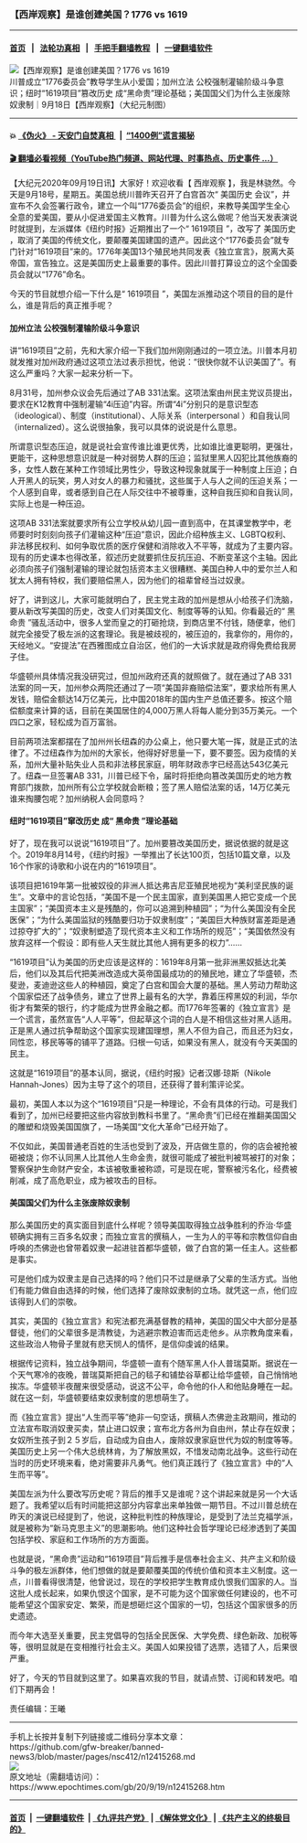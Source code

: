### 【西岸观察】是谁创建美国？1776 vs 1619
------------------------

#### [首页](https://github.com/gfw-breaker/banned-news3/blob/master/README.md) &nbsp;&nbsp;|&nbsp;&nbsp; [法轮功真相](https://github.com/begood0513/basic/blob/master/README.md)  &nbsp;&nbsp;|&nbsp;&nbsp; [手把手翻墙教程](https://github.com/gfw-breaker/guides/wiki)  &nbsp;&nbsp;|&nbsp;&nbsp; [一键翻墙软件](https://github.com/gfw-breaker/nogfw/blob/master/README.md)  



<div><img alt="【西岸观察】是谁创建美国？1776 vs 1619" class="attachment-djy_600_400 size-djy_600_400 wp-post-image" src="https://i.epochtimes.com/assets/uploads/2020/09/0918-west-Cover02-600x400.jpg"/>
<div class="caption">
 川普成立“1776委员会”教导学生从小爱国；加州立法 公校强制灌输阶级斗争意识；纽时“1619项目”篡改历史 成“黑命贵”理论基础；美国国父们为什么主张废除奴隶制｜9月18日【西岸观察】（大纪元制图）
</div></div><hr/>

#### 💥 [《伪火》 - 天安门自焚真相 ](http://158.247.195.190:10000/videos/blog/weihuo.html)&nbsp; |&nbsp; [“1400例”谎言揭秘  ](http://158.247.195.190:10000/videos/blog/jiexi1400.html)

#### [ 🎬  翻墙必看视频（YouTube热门频道、网站代理、时事热点、历史事件 ...）](https://github.com/gfw-breaker/links/blob/master/banned.md)

<div><p>
 【大纪元2020年09月19日讯】大家好！欢迎收看【
 <ok href="https://www.epochtimes.com/gb/tag/%E8%A5%BF%E5%B2%B8%E8%A7%82%E5%AF%9F.html">
  西岸观察
 </ok>
 】，我是林骁然。今天是9月18号，星期五。美国总统川普昨天召开了白宫首次“
 <ok href="https://www.epochtimes.com/gb/tag/%E7%BE%8E%E5%9B%BD%E5%8E%86%E5%8F%B2.html">
  美国历史
 </ok>
 会议”，并宣布不久会签署行政令，建立一个叫“1776委员会”的组织，来教导美国学生全心全意的爱美国，要从小促进爱国主义教育。川普为什么这么做呢？他当天发表演说时就提到，左派媒体《纽约时报》近期推出了一个“
 <ok href="https://www.epochtimes.com/gb/tag/1619%E9%A1%B9%E7%9B%AE.html">
  1619项目
 </ok>
 ”，改写了
 <ok href="https://www.epochtimes.com/gb/tag/%E7%BE%8E%E5%9B%BD%E5%8E%86%E5%8F%B2.html">
  美国历史
 </ok>
 ，取消了美国的传统文化，要颠覆美国建国的遗产。因此这个“1776委员会”就专门针对“1619项目”来的。1776年美国13个殖民地共同发表《独立宣言》，脱离大英帝国，宣告独立。这是美国历史上最重要的事件。因此川普打算设立的这个全国委员会就以“1776”命名。
</p>
<p>
 今天的节目就想介绍一下什么是“
 <ok href="https://www.epochtimes.com/gb/tag/1619%E9%A1%B9%E7%9B%AE.html">
  1619项目
 </ok>
 ”，美国左派推动这个项目的目的是什么，谁是背后的真正推手呢？
</p>
<h4>
 加州立法 公校强制灌输阶级斗争意识
</h4>
<p>
 讲“1619项目”之前，先和大家介绍一下我们加州刚刚通过的一项立法。川普本月初就发推对加州政府通过这项立法过表示担忧，他说：“很快你就不认识美国了”。有这么严重吗？大家一起来分析一下。
</p>
<p>
 8月31号，加州参众议会先后通过了AB 331法案。这项法案由州民主党议员提出，要求在K12教育中强制灌输“4i压迫”内容。所谓“4i”分别只的是意识型态（ideological）、制度（institutional）、人际关系（interpersonal ）和自我认同（internalized）。这么说很抽象，我可以具体的说说是什么意思。
</p>
<p>
 所谓意识型态压迫，就是说社会宣传谁比谁更优秀，比如谁比谁更聪明，更强壮，更能干，这种思想意识就是一种对弱势人群的压迫；监狱里黑人囚犯比其他族裔的多，女性人数在某种工作领域比男性少，导致这种现象就属于一种制度上压迫；白人开黑人的玩笑，男人对女人的暴力和骚扰，这些属于人与人之间的压迫关系；一个人感到自卑，或者感到自己在人际交往中不被尊重，这种自我压抑和自我认同，实际上也是一种压迫。
</p>
<p>
 这项AB 331法案就要求所有公立学校从幼儿园一直到高中，在其课堂教学中，老师要时时刻刻向孩子们灌输这种“压迫”意识，因此介绍种族主义、LGBTQ权利、非法移民权利、如何争取优质的医疗保健和消除收入不平等，就成为了主要内容。现有的历史课本也得改革，叙述历史就要抓住反抗压迫、不断变革这个主轴。因此必须向孩子们强制灌输的理论就包括资本主义很糟糕、美国白种人中的爱尔兰人和犹太人拥有特权，我们要赔偿黑人，因为他们的祖辈曾经当过奴隶。
</p>
<p>
 好了，讲到这儿，大家可能就明白了，民主党主政的加州是想从小给孩子们洗脑，要从新改写美国的历史，改变人们对美国文化、制度等等的认知。你看最近的“
 <ok href="https://www.epochtimes.com/gb/tag/%E9%BB%91%E5%91%BD%E8%B4%B5.html">
  黑命贵
 </ok>
 ”骚乱活动中，很多人堂而皇之的打砸抢烧，到商店里不付钱，随便拿，他们就完全接受了极左派的这套理论。我是被歧视的，被压迫的，我拿你的，用你的，天经地义。“安提法”在西雅图成立自治区，他们的一大诉求就是政府得免费给我房子住。
</p>
<p>
 华盛顿州具体情况我没研究过，但加州政府还真的就照做了。就在通过了AB 331法案的同一天，加州参众两院还通过了一项“美国非裔赔偿法案”，要求给所有黑人发钱，赔偿金额达14万亿美元，比中国2018年的国内生产总值还要多。按这个赔偿额度来计算的话，目前在美国居住的4,000万黑人将每人能分到35万美元。一个四口之家，轻松成为百万富翁。
</p>
<p>
 目前两项法案都摆在了加州州长纽森的办公桌上，他只要大笔一挥，就是正式的法律了。不过纽森作为加州的大家长，他得好好思量一下，要不要签。因为疫情的关系，加州大量补贴失业人员和非法移民家庭，明年财政赤字已经高达543亿美元了。纽森一旦签署AB 331，川普已经下令，届时将拒绝向篡改美国历史的地方教育部门拨款，加州所有公立学校就会断粮；签了黑人赔偿法案的话，14万亿美元谁来掏腰包呢？加州纳税人会同意吗？
</p>
<div class="video_fit_container">
</div>
<h4>
 纽时“1619项目”窜改历史 成“
 <ok href="https://www.epochtimes.com/gb/tag/%E9%BB%91%E5%91%BD%E8%B4%B5.html">
  黑命贵
 </ok>
 ”理论基础
</h4>
<p>
 好了，现在我可以说说“1619项目”了。加州要篡改美国历史，据说依据的就是这个。2019年8月14号，《纽约时报》一举推出了长达100页，包括10篇文章，以及16个作家的诗歌和小说在内的“1619项目”。
</p>
<p>
 该项目把1619年第一批被奴役的非洲人抵达弗吉尼亚殖民地视为“美利坚民族的诞生”。文章中的言论包括，“美国不是一个民主国家，直到美国黑人把它变成一个民主国家”；“美国资本主义是残酷的，你可以追溯到种植园”；“为什么美国没有全民医保”；“为什么美国监狱的残酷要归功于奴隶制度”；“美国巨大种族财富差距是通过掠夺扩大的”；“奴隶制塑造了现代资本主义和工作场所的规范”；“美国依然没有放弃这样一个假设：即有些人天生就比其他人拥有更多的权力”……
</p>
<p>
 “1619项目”认为美国的历史应该是这样的：1619年8月第一批非洲黑奴抵达北美后，他们以及其后代把美洲改造成大英帝国最成功的的殖民地，建立了华盛顿，杰斐逊，麦迪逊这些人的种植园，奠定了白宫和国会大厦的基础。黑人劳动力帮助这个国家偿还了战争债务，建立了世界上最有名的大学，靠着压榨黑奴的利润，华尔街才有繁荣的银行，约才能成为世界金融之都。而1776年签署的《独立宣言》是一个谎言，虽然宣告“人人平等”，但起草这个词的白人是不相信这些对黑人适用。正是黑人通过抗争帮助这个国家实现建国理想，黑人不但为自己，而且还为妇女，同性恋，移民等等的铺平了道路。归根一句话，如果没有黑人，就没有今天美国的民主。
</p>
<p>
 这就是“1619项目”的基本认同，据说，《纽约时报》记者汉娜·琼斯（Nikole Hannah-Jones）因为主导了这个的项目，还获得了普利策评论奖。
</p>
<p>
 最初，美国人本以为这个“1619项目”只是一种理论，不会有具体的行动。可是我们看到了，加州已经要把这些内容放到教科书里了。“黑命贵”们已经在推翻美国国父的雕塑和烧毁美国国旗了，一场美国“文化大革命”已经开始了。
</p>
<p>
 不仅如此，美国普通老百姓的生活也受到了波及，开店做生意的，你的店会被抢被砸被烧；你不认同黑人比其他人生命金贵，就很可能成了被批判被骂被打的对象；警察保护生命财产安全，本该被敬重被称颂，可是现在呢，警察被污名化，经费被削减，成了高危职业，成为被攻击的目标。
</p>
<h4>
 美国国父们为什么主张废除奴隶制
</h4>
<p>
 那么美国历史的真实面目到底什么样呢？领导美国取得独立战争胜利的乔治·华盛顿确实拥有三百多名奴隶；而独立宣言的撰稿人，一生为人的平等和宗教信仰自由呼唤的杰佛逊也曾带着奴隶一起进驻首都华盛顿，做了白宫的第一任主人。这些都是事实。
</p>
<p>
 可是他们成为奴隶主是自己选择的吗？他们只不过是继承了父辈的生活方式。当他们有能力做自由选择的时候，他们选择了废除奴隶制的立场。就凭这一点，他们应该得到人们的崇敬。
</p>
<p>
 其实，美国的《独立宣言》和宪法都充满基督教的精神，美国的国父中大部分是基督徒，他们的父辈很多是清教徒，为逃避宗教迫害而远走他乡。从宗教角度来看，这些政治人物骨子里就有悲天悯人的情怀，是信仰虔诚的结果。
</p>
<p>
 根据传记资料，独立战争期间，华盛顿一直有个随军黑人仆人普瑞莫斯。据说在一个天气寒冷的夜晚，普瑞莫斯把自己的毯子和铺垫谷草都让给华盛顿，自己悄悄地挨冻。华盛顿半夜醒来很受感动，说这不公平，命令他的仆人和他贴身睡在一起。就在这一刻，华盛顿要结束奴隶制度的思想萌生了。
</p>
<p>
 而《独立宣言》提出“人生而平等”绝非一句空话，撰稿人杰佛逊主政期间，推动的立法宣布取消奴隶买卖，禁止进口奴隶；宣布北方各州为自由州，禁止存在奴隶；女奴所生孩子到２５岁后，自动成为自由人，废除奴隶家庭世代为奴的制度等等。美国历史上另一个伟大总统林肯，为了解放黑奴，不惜发动南北战争。这些行动在当时的历史环境来看，绝对需要非凡勇气。他们真正践行了《独立宣言》中的“人生而平等”。
</p>
<p>
 美国左派为什么要改写历史呢？背后的推手又是谁呢？这个讲起来就是另一个大话题了。我希望以后有时间能把这部分内容拿出来单独做一期节目。不过川普总统在昨天的演说已经提到了，他说，这种批判性的种族理论，是受到了法兰克福学派，就是被称为“新马克思主义”的思潮影响。他们这种社会哲学理论已经渗透到了美国包括学校、家庭和工作场所的方方面面。
</p>
<p>
 也就是说，“黑命贵”运动和“1619项目”背后推手是信奉社会主义、共产主义和阶级斗争的极左派群体，他们想做的就是要颠覆美国的传统价值和资本主义制度。这一点，川普看得很清楚，他曾说过，现在的学校把学生教育成仇恨我们国家的人。当这批人成长起来，如果仇恨这个国家，是不可能为这个国家做任何建设的，也不可能希望这个国家安定、繁荣，而是想砸烂这个国家的一切，包括这个国家很多的历史遗迹。
</p>
<p>
 而今年大选至关重要，民主党倡导的包括全民医保、大学免费、绿色新政、加税等等，很明显就是在变相推行社会主义。美国人如果投错了选票，选错了人，后果很严重。
</p>
<p>
 好了，今天的节目就到这里了。如果喜欢我的节目，就请点赞、订阅和转发吧。咱们下期再会！
</p>
<p>
 责任编辑：王曦
</p>
</div>
<hr/>
手机上长按并复制下列链接或二维码分享本文章：<br/>
https://github.com/gfw-breaker/banned-news3/blob/master/pages/nsc412/n12415268.md <br/>
<a href='https://github.com/gfw-breaker/banned-news3/blob/master/pages/nsc412/n12415268.md'><img src='https://github.com/gfw-breaker/banned-news3/blob/master/pages/nsc412/n12415268.md.png'/></a> <br/>
原文地址（需翻墙访问）：https://www.epochtimes.com/gb/20/9/19/n12415268.htm


------------------------
#### [首页](https://github.com/gfw-breaker/banned-news3/blob/master/README.md) &nbsp;|&nbsp; [一键翻墙软件](https://github.com/gfw-breaker/nogfw/blob/master/README.md) &nbsp;| [《九评共产党》](https://github.com/gfw-breaker/9ping.md/blob/master/README.md#九评之一评共产党是什么) | [《解体党文化》](https://github.com/gfw-breaker/jtdwh.md/blob/master/README.md) | [《共产主义的终极目的》](https://github.com/gfw-breaker/gczydzjmd.md/blob/master/README.md)


<img src='http://gfw-breaker.win/banned-news3/pages/nsc412/n12415268.md' width='0px' height='0px'/>